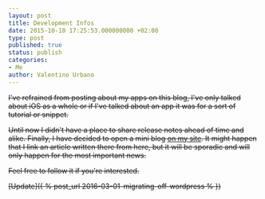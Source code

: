 ```yaml
---
layout: post
title: Development Infos
date: 2015-10-10 17:25:53.000000000 +02:00
type: post
published: true
status: publish
categories:
- Me
author: Valentino Urbano 
---
```

<del>
I've refrained from posting about my apps on this blog, I've only talked about iOS as a whole or if I've talked about an app it was for a sort of tutorial or snippet.

Until now I didn't have a place to share release notes ahead of time and alike. Finally, I have decided to open a mini blog [on my site][0]. It might happen that I link an article written there from here, but it will be sporadic and will only happen for the most important news.

Feel free to follow it if you're interested.
</del>

[Update]({ % post_url 2016-03-01-migrating-off-wordpress % })

[0]: /